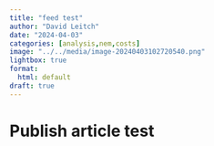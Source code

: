 ```yaml
---
title: "feed test"
author: "David Leitch"
date: "2024-04-03"
categories: [analysis,nem,costs]
image: "../../media/image-20240403102720540.png"
lightbox: true
format:
  html: default
draft: true
---
```




# Publish article test

